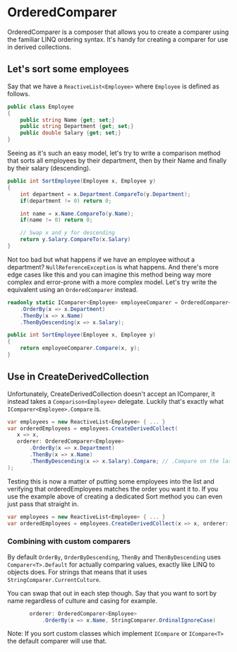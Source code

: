# OrderedComparer

OrderedComparer is a composer that allows you to create a comparer using the
familiar LINQ ordering syntax. It's handy for creating a comparer for use in
derived collections.

## Let's sort some employees

Say that we have a ```ReactiveList<Employee>``` where ```Employee``` is
defined as follows.

```cs
public class Employee
{
    public string Name {get; set;}
	public string Department {get; set;}
    public double Salary {get; set;}
}
```

Seeing as it's such an easy model, let's try to write a comparison method that
sorts all employees by their department, then by their Name and finally by
their salary (descending).

```cs
public int SortEmployee(Employee x, Employee y) 
{
    int department = x.Department.CompareTo(y.Department);
    if(department != 0) return 0;

    int name = x.Name.CompareTo(y.Name);
    if(name != 0) return 0;

    // Swap x and y for descending
    return y.Salary.CompareTo(x.Salary)
}
```

Not too bad but what happens if we have an employee without a
department? ```NullReferenceException``` is what happens. And there's more edge
cases like this and you can imagine this method being way more complex and
error-prone with a more complex model. Let's try write the equivalent using an
```OrderedComparer``` instead.

```cs
readonly static IComparer<Employee> employeeComparer = OrderedComparer<Employee>
    .OrderBy(x => x.Department)
    .ThenBy(x => x.Name)
    .ThenByDescending(x => x.Salary);

public int SortEmployee(Employee x, Employee y) 
{
    return employeeComparer.Compare(x, y);
}
```

## Use in CreateDerivedCollection

Unfortunately, CreateDerivedCollection doesn't accept an IComparer<Employee>,
it instead takes a ```Comparison<Employee>``` delegate. Luckily that's exactly
what ```IComparer<Employee>.Compare``` is.

```cs
var employees = new ReactiveList<Employee> { ... }
var orderedEmployees = employees.CreateDerivedCollect(
   x => x, 
   orderer: OrderedComparer<Employee>
	   .OrderBy(x => x.Department)
	   .ThenBy(x => x.Name)
	   .ThenByDescending(x => x.Salary).Compare; // .Compare on the last
);
```

Testing this is now a matter of putting some employees into the list and
verifying that orderedEmployees matches the order you want it to. If you use
the example above of creating a dedicated Sort method you can even just pass
that straight in.

```cs
var employees = new ReactiveList<Employee> { ... }
var orderedEmployees = employees.CreateDerivedCollect(x => x, orderer:  SortEmployee);
```

### Combining with custom comparers

By default ```OrderBy```, ```OrderByDescending```, ```ThenBy``` and
```ThenByDescending``` uses ```Comparer<T>.Default``` for actually comparing
values, exactly like LINQ to objects does. For strings that means that it uses
```StringComparer.CurrentCulture```.

You can swap that out in each step though. Say that you want to sort by name
regardless of culture and casing for example.

```cs
       orderer: OrderedComparer<Employee>
           .OrderBy(x => x.Name, StringComparer.OrdinalIgnoreCase)
```

Note: If you sort custom classes which implement ```ICompare``` or
```ICompare<T>``` the default comparer will use that. 
